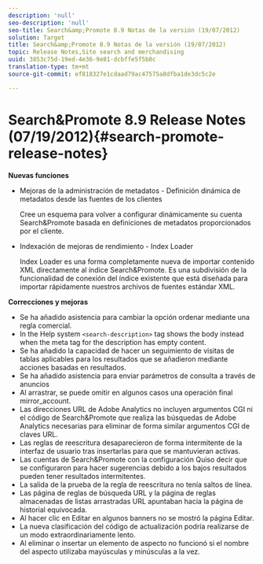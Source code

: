 ```yaml
---
description: 'null'
seo-description: 'null'
seo-title: Search&amp;Promote 8.9 Notas de la versión (19/07/2012)
solution: Target
title: Search&amp;Promote 8.9 Notas de la versión (19/07/2012)
topic: Release Notes,Site search and merchandising
uuid: 3853c75d-19ed-4e36-9e81-dcbffe5f5b0c
translation-type: tm+mt
source-git-commit: ef818327e1cdaad79ac47575a8dfba1de3dc5c2e

---
```



# Search&amp;Promote 8.9 Release Notes (07/19/2012){#search-promote-release-notes}

**Nuevas funciones**

* Mejoras de la administración de metadatos - Definición dinámica de metadatos desde las fuentes de los clientes

   Cree un esquema para volver a configurar dinámicamente su cuenta Search&amp;Promote basada en definiciones de metadatos proporcionados por el cliente.
* Indexación de mejoras de rendimiento - Index Loader

   Index Loader es una forma completamente nueva de importar contenido XML directamente al índice Search&amp;Promote. Es una subdivisión de la funcionalidad de conexión del índice existente que está diseñada para importar rápidamente nuestros archivos de fuentes estándar XML.

**Correcciones y mejoras**

* Se ha añadido asistencia para cambiar la opción ordenar mediante una regla comercial.
* In the Help system `<search-description>` tag shows the body instead when the meta tag for the description has empty content.
* Se ha añadido la capacidad de hacer un seguimiento de visitas de tablas aplicables para los resultados que se añadieron mediante acciones basadas en resultados.
* Se ha añadido asistencia para enviar parámetros de consulta a través de anuncios
* Al arrastrar, se puede omitir en algunos casos una operación final mirror_account.
* Las direcciones URL de Adobe Analytics no incluyen argumentos CGI ni el código de Search&amp;Promote que realiza las búsquedas de Adobe Analytics necesarias para eliminar de forma similar argumentos CGI de claves URL.
* Las reglas de reescritura desaparecieron de forma intermitente de la interfaz de usuario tras insertarlas para que se mantuvieran activas.
* Las cuentas de Search&amp;Promote con la configuración Quiso decir que se configuraron para hacer sugerencias debido a los bajos resultados pueden tener resultados intermitentes.
* La salida de la prueba de la regla de reescritura no tenía saltos de línea.
* Las página de reglas de búsqueda URL y la página de reglas almacenadas de listas arrastradas URL apuntaban hacia la página de historial equivocada.
* Al hacer clic en Editar en algunos banners no se mostró la página Editar.
* La nueva clasificación del código de actualización podría realizarse de un modo extraordinariamente lento.
* Al eliminar o insertar un elemento de aspecto no funcionó si el nombre del aspecto utilizaba mayúsculas y minúsculas a la vez.

